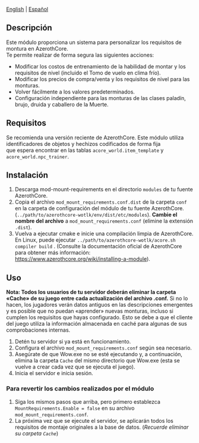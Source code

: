 [English](README.md) | [Español](README_ES.md)

## Descripción
Este módulo proporciona un sistema para personalizar los requisitos de montura en AzerothCore.  
Te permite realizar de forma segura las siguientes acciones:

* Modificar los costos de entrenamiento de la habilidad de montar y los requisitos de nivel (incluido el Tomo de vuelo en clima frío).
* Modificar los precios de compra/venta y los requisitos de nivel para las monturas.  
* Volver fácilmente a los valores predeterminados.
* Configuración independiente para las monturas de las clases paladín, brujo, druida y caballero de la Muerte.

## Requisitos
Se recomienda una versión reciente de AzerothCore. Este módulo utiliza identificadores de objetos y hechizos codificados de forma fija  
que espera encontrar en las tablas `acore_world.item_template` y `acore_world.npc_trainer`.

## Instalación
1. Descarga mod-mount-requirements en el directorio `modules` de tu fuente AzerothCore. 
2. Copia el archivo `mod_mount_requirements.conf.dist` de la carpeta `conf` en la carpeta de configuración del módulo de tu fuente AzerothCore. (`../path/to/azerothcore-wotlk/env/dist/etc/modules`). **Cambie el nombre del archivo** a `mod_mount_requirements.conf` (elimine la extensión `.dist`).
3. Vuelva a ejecutar cmake e inicie una compilación limpia de AzerothCore. En Linux, puede ejecutar `../path/to/azerothcore-wotlk/acore.sh compiler build` . (Consulte la documentación oficial de AzerothCore para obtener más información: https://www.azerothcore.org/wiki/installing-a-module).

## Uso
**Nota: Todos los usuarios de tu servidor deberán eliminar la carpeta «Cache» de su juego entre cada actualización del archivo .conf.** Si no lo hacen, los jugadores verán datos antiguos en las descripciones emergentes y es posible que no puedan «aprender» nuevas monturas, incluso si cumplen los requisitos que hayas configurado. Esto se debe a que el cliente del juego utiliza la información almacenada en caché para algunas de sus comprobaciones internas.  

1. Detén tu servidor si ya está en funcionamiento.  
2. Configura el archivo `mod_mount_requirements.conf` según sea necesario.  
3. Asegúrate de que Wow.exe no se esté ejecutando y, a continuación, elimina la carpeta `Cache` del mismo directorio que Wow.exe (esta se vuelve a crear cada vez que se ejecuta el juego).  
4. Inicia el servidor e inicia sesión.  

### Para revertir los cambios realizados por el módulo  
1. Siga los mismos pasos que arriba, pero primero establezca `MountRequirements.Enable = false` en su archivo `mod_mount_requirements.conf`.  
2. La próxima vez que se ejecute el servidor, se aplicarán todos los requisitos de montaje originales a la base de datos. (*Recuerde eliminar su carpeta `Cache`*)